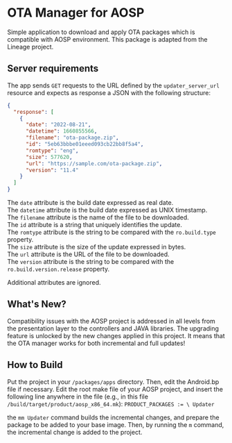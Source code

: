 OTA Manager for AOSP
=======
Simple application to download and apply OTA packages which is compatible with AOSP environment. This package is adapted from the Lineage project. 


Server requirements
-------------------
The app sends `GET` requests to the URL defined by the `updater_server_url`
resource and expects as response a JSON with the following structure:
```json
{
  "response": [
    {
      "date": "2022-08-21",
      "datetime": 1660855566,
      "filename": "ota-package.zip",
      "id": "5eb63bbbe01eeed093cb22bb8f5a4",
      "romtype": "eng",
      "size": 577620,
      "url": "https://sample.com/ota-package.zip",
      "version": "11.4"
    }
  ]
}
```

The `date` attribute is the build date expressed as real date.  
The `datetime` attribute is the build date expressed as UNIX timestamp.  
The `filename` attribute is the name of the file to be downloaded.  
The `id` attribute is a string that uniquely identifies the update.  
The `romtype` attribute is the string to be compared with the `ro.build.type` property.  
The `size` attribute is the size of the update expressed in bytes.  
The `url` attribute is the URL of the file to be downloaded.  
The `version` attribute is the string to be compared with the `ro.build.version.release` property.  

Additional attributes are ignored.

What's New?
-------------------
Compatibility issues with the AOSP project is addressed in all levels from the presentation layer to the controllers and JAVA libraries.
The upgrading feature is unlocked by the new changes applied in this project. It means that the OTA manager works for both incremental and full updates!

How to Build
-------------------
Put the project in your `/packages/apps` directory. Then, edit the Android.bp file if necessary. Edit the root make file of your AOSP project, and insert the following line anywhere in the file (e.g., in this file `/build/target/product/aosp_x86_64.mk`):
`PRODUCT_PACKAGES := \ Updater`

the `mm Updater` command builds the incremental changes, and prepare the package to be added to your base image. Then, by running the `m` command, the incremental change is added to the project. 

